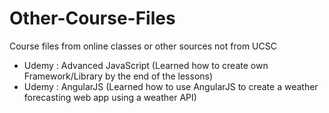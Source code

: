 # Other-Course-Files
Course files from online classes or other sources not from UCSC
- Udemy : Advanced JavaScript (Learned how to create own Framework/Library by the end of the lessons)
- Udemy : AngularJS (Learned how to use AngularJS to create a weather forecasting web app using a weather API)
